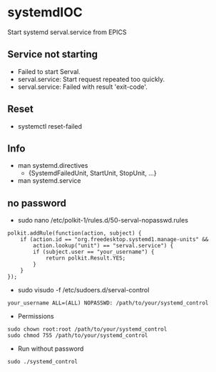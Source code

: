 # systemdIOC
Start systemd serval.service from EPICS

## Service not starting
* Failed to start Serval.
* serval.service: Start request repeated too quickly.
* serval.service: Failed with result 'exit-code'.

## Reset
* systemctl reset-failed <service name>

## Info
* man systemd.directives 
	* {SystemdFailedUnit, StartUnit, StopUnit, ...}
* man systemd.service

## no password
* sudo nano /etc/polkit-1/rules.d/50-serval-nopasswd.rules
```
polkit.addRule(function(action, subject) {
    if (action.id == "org.freedesktop.systemd1.manage-units" &&
        action.lookup("unit") == "serval.service") {
        if (subject.user == "your_username") {
            return polkit.Result.YES;
        }
    }
});
```
* sudo visudo -f /etc/sudoers.d/serval-control
```
your_username ALL=(ALL) NOPASSWD: /path/to/your/systemd_control
```
* Permissions
```
sudo chown root:root /path/to/your/systemd_control
sudo chmod 755 /path/to/your/systemd_control
```
* Run without password
```
sudo ./systemd_control
```

